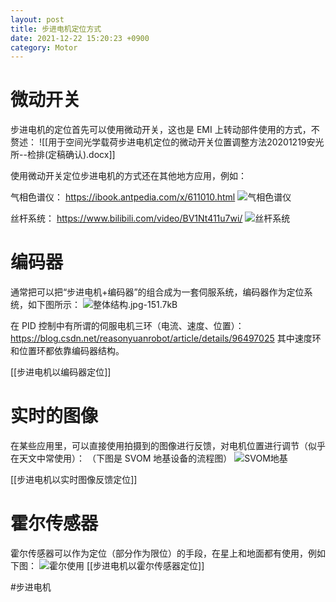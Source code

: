 ```yaml
---
layout: post
title: 步进电机定位方式
date: 2021-12-22 15:20:23 +0900
category: Motor
---
```


# 微动开关

步进电机的定位首先可以使用微动开关，这也是 EMI 上转动部件使用的方式，不赘述：
![[用于空间光学载荷步进电机定位的微动开关位置调整方法20201219安光所--检排(定稿确认).docx]]

使用微动开关定位步进电机的方式还在其他地方应用，例如：

气相色谱仪：
https://ibook.antpedia.com/x/611010.html
![气相色谱仪][1]

丝杆系统：
https://www.bilibili.com/video/BV1Nt411u7wi/
![丝杆系统][2]

# 编码器

通常把可以把“步进电机+编码器”的组合成为一套伺服系统，编码器作为定位系统，如下图所示：
![整体结构.jpg-151.7kB][3]

在 PID 控制中有所谓的伺服电机三环（电流、速度、位置）：
https://blog.csdn.net/reasonyuanrobot/article/details/96497025
其中速度环和位置环都依靠编码器结构。

[[步进电机以编码器定位]]

# 实时的图像

在某些应用里，可以直接使用拍摄到的图像进行反馈，对电机位置进行调节（似乎在天文中常使用）：
（下图是 SVOM 地基设备的流程图）
![SVOM地基][4]

[[步进电机以实时图像反馈定位]]

# 霍尔传感器

霍尔传感器可以作为定位（部分作为限位）的手段，在星上和地面都有使用，例如下图：
![霍尔使用][5]
[[步进电机以霍尔传感器定位]]

#步进电机

  [1]: http://static.zybuluo.com/tudouchuixue/to7mrd6292kv00z5ayb1agf3/image_1fgecb6bjfnocb1f8c1ig1136u9.png
  [2]: http://static.zybuluo.com/tudouchuixue/97qiftxgtyglrr22826ut2ey/image_1fgecd9vft3n1h0t167e1o14h3m.png
  [3]: http://static.zybuluo.com/tudouchuixue/mew7ogfnxcmazhpftqqvrie0/%E6%95%B4%E4%BD%93%E7%BB%93%E6%9E%84.jpg
  [4]: http://static.zybuluo.com/tudouchuixue/czlj2ucyo8pan7ltwakve3f7/image_1fgjruceh1ph1grha7m4rpvq312.png
  [5]: http://static.zybuluo.com/tudouchuixue/tda205sbwv6ewkxgyygu9ni1/image_1fgjrq4d71hlu1ho6nq11qle1ir6l.png